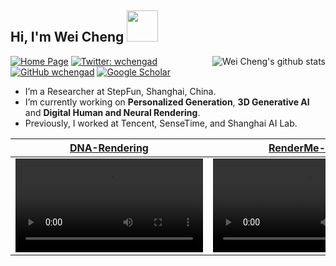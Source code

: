 
<h2> Hi, I'm Wei Cheng <img src="https://media.giphy.com/media/mGcNjsfWAjY5AEZNw6/giphy.gif" width="50"></h2>

<a href="#macropower-title">
  <img align="right" src="https://github-readme-stats.vercel.app/api?username=wchengad&show_icons=true&include_all_commits=true&theme=buefy&hide_border=true" alt="Wei Cheng's github stats" />
</a>

[![Home Page](https://img.shields.io/badge/Home%20page-blue.svg)](https://scholar.google.com/citations?user=OC8eBkYAAAAJ&hl=en)
[![Twitter: wchengad](https://img.shields.io/twitter/follow/wchengad?style=social)](https://twitter.com/wchengad)
[![GitHub wchengad](https://img.shields.io/github/followers/wchengad?label=follow&style=social)](https://github.com/wchengad)
[![Google Scholar](https://img.shields.io/badge/Google%20Scholar-white.svg)](https://scholar.google.com/citations?user=OC8eBkYAAAAJ&hl=en)

- I’m a Researcher at StepFun, Shanghai, China.
- I’m currently working on **Personalized Generation**, **3D Generative AI** and **Digital Human and Neural Rendering**.
- Previously, I worked at Tencent, SenseTime, and Shanghai AI Lab.


| [**DNA-Rendering**](https://github.com/DNA-Rendering/DNA-Rendering/) | [**RenderMe-360**](https://github.com/RenderMe-360/RenderMe-360) | [**MeshXL**](https://github.com/OpenMeshLab/MeshXL) | 
| :--------------------------------------------------------------------------------------------------------------: | :--------------------------------------------------------------------------------------------------------------: | :--------------------------------------------------------------------------------------------------------------: |
| <video src="https://github.com/DNA-Rendering/DNA-Rendering/assets/136057575/a6b3d561-38a1-4323-8c9a-ab4fa3e8f227" /> |    <video src="https://github.com/RenderMe-360/RenderMe-360/assets/132734896/0daa921a-93c7-4ddc-9b73-0f2974cbb523" />  | <video src="https://github.com/user-attachments/assets/4f6cfa4f-498b-4511-8e84-d2cc3ecd12e7" />  |
